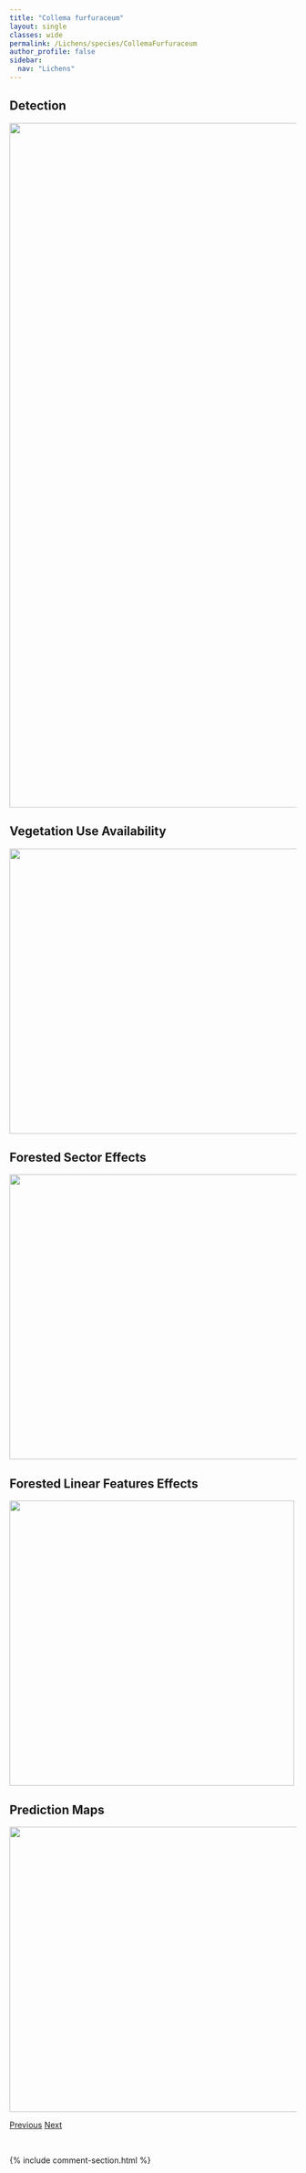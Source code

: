 ```yaml
---
title: "Collema furfuraceum"
layout: single
classes: wide
permalink: /Lichens/species/CollemaFurfuraceum
author_profile: false
sidebar:
  nav: "Lichens"
---
```


<h2>Detection</h2>

<a href="https://drive.google.com/uc?export=view&id=1Pl1_OSKAvM8TRltCIpccsnQlhMG_CT-y">
<img src="https://drive.google.com/uc?export=view&id=1Pl1_OSKAvM8TRltCIpccsnQlhMG_CT-y" height = "1200" width = "800">
</a>


<h2>Vegetation Use Availability</h2>

<a href="https://drive.google.com/uc?export=view&id=1rhvuthUOx6XPsfnx8r-8VYjRjKeK5sHB">
<img src="https://drive.google.com/uc?export=view&id=1rhvuthUOx6XPsfnx8r-8VYjRjKeK5sHB" height = "500" width = "1000">
</a>


<h2>Forested Sector Effects</h2>

<a href="https://drive.google.com/uc?export=view&id=1KNzVZXeBrQDE53bm8X5NdLq-S6aVUhrc">
<img src="https://drive.google.com/uc?export=view&id=1KNzVZXeBrQDE53bm8X5NdLq-S6aVUhrc" height = "500" width = "1000">
</a>


<h2>Forested Linear Features Effects</h2>

<a href="https://drive.google.com/uc?export=view&id=1pTMJwm-_Mxdv3_hUwUhxZYrBQBYYqfEG">
<img src="https://drive.google.com/uc?export=view&id=1pTMJwm-_Mxdv3_hUwUhxZYrBQBYYqfEG" height = "500" width = "500">
</a>


<h2>Prediction Maps</h2>

<a href="https://drive.google.com/uc?export=view&id=1IrMhO_3fP0q1phbtEnJYGj6JWSStm3OT">
<img src="https://drive.google.com/uc?export=view&id=1IrMhO_3fP0q1phbtEnJYGj6JWSStm3OT" height = "500" width = "1000">
</a>


<a href="/DevelopmentWebsite/Lichens/species/CollemaCrispumsl" class="pagination--pager" title="Collema crispum s.l.">Previous</a> <a href="/DevelopmentWebsite/Lichens/species/CollemaFuscovirens" class="pagination--pager" title="Collema fuscovirens">Next</a>

<p>&nbsp;</p>

{% include comment-section.html %}
